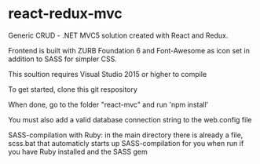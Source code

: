 # react-redux-mvc
Generic CRUD - .NET MVC5 solution created with React and Redux. 

Frontend is built with ZURB Foundation 6 and Font-Awesome as icon set in addition to SASS for simpler CSS.

This soultion requires Visual Studio 2015 or higher to compile

To get started, clone this git respository

When done, go to the folder "react-mvc" and run 'npm install'

You must also add a valid database connection string to the web.config file

SASS-compilation with Ruby: in the main directory there is already a file, scss.bat that automaticly starts up SASS-compilation for you when run if you have Ruby installed and the SASS gem

